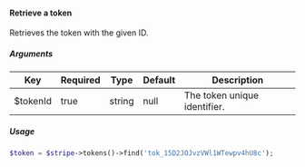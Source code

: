 #### Retrieve a token

Retrieves the token with the given ID.

##### Arguments

<table>
    <thead>
        <th>Key</th>
        <th>Required</th>
        <th>Type</th>
        <th>Default</th>
        <th>Description</th>
    </thead>
    <tbody>
        <tr>
            <td>$tokenId</td>
            <td>true</td>
            <td>string</td>
            <td>null</td>
            <td>The token unique identifier.</td>
        </tr>
    </tbody>
</table>

##### Usage

```php
$token = $stripe->tokens()->find('tok_15D2JOJvzVWl1WTewpv4hU8c');
```
